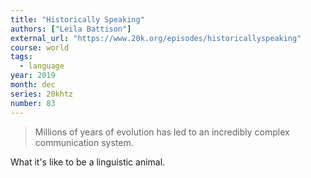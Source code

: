 ```yaml
---
title: "Historically Speaking"
authors: ["Leila Battison"]
external_url: "https://www.20k.org/episodes/historicallyspeaking"
course: world
tags:
  - language
year: 2019
month: dec
series: 20khtz
number: 83
---
```


> Millions of years of evolution has led to an incredibly complex communication system.

What it's like to be a linguistic animal.
